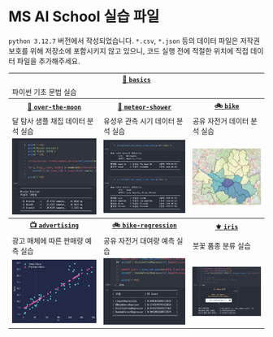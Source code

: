 # MS AI School 실습 파일

`python 3.12.7` 버전에서 작성되었습니다. `*.csv`, `*.json` 등의 데이터 파일은 저작권 보호를 위해 저장소에 포함시키지 않고 있으니, 코드 실행 전에 적절한 위치에 직접 데이터 파일을 추가해주세요.


<table>
    <!-- 1행 -->
    <tr><th colspan=999><a href="basics/">🐍 <code>basics</code></a></th></tr>
    <tr><td colspan=999>파이썬 기초 문법 실습</td></tr>
    <!-- 2행 -->
    <tr>
        <th><a href="over-the-moon/">🌙 <code>over-the-moon</code></a></th>
        <th><a href="meteor-shower/">🌠 <code>meteor-shower</code></a></th>
        <th><a href="bike">🚲 <code>bike</code></a></th>
    </tr>
    </tr>
    <tr>
        <td>달 탐사 샘플 채집 데이터 분석 실습</td>
        <td>유성우 관측 시기 데이터 분석 실습</td>
        <td>공유 자전거 데이터 분석 실습</td>
    </tr>
    <tr>
        <td><img src="resources/over-the-moon2.png"></img></td>
        <td><img src="resources/meteor-shower2.png"></img></td>
        <td><img src="resources/bike.png"></img></td>
    </tr>
    <!-- 3행 -->
    <tr>
        <th><a href="advertising/">📺 <code>advertising</code></a></th>
        <th><a href="bike-regression/">🚲 <code>bike-regression</code></a></th>
        <th><a href="iris/">⚜️ <code>iris</code></a></th>
    </tr>
    </tr>
    <tr>
        <td>광고 매체에 따른 판매량 예측 실습</td>
        <td>공유 자전거 대여량 예측 실습</td>
        <td>붓꽃 품종 분류 실습</td>
    </tr>
    <tr>
        <td><img src="resources/advertising2.png"></img></td>
        <td><img src="resources/bike-regression2.png"></img></td>
        <td><img src="resources/iris2.png"></img></td>
    </tr>
</table>

